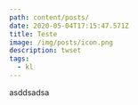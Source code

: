 ```yaml
---
path: content/posts/
date: 2020-05-04T17:15:47.571Z
title: Teste
image: /img/posts/icon.png
description: twset
tags:
  - kl
---
```

asddsadsa